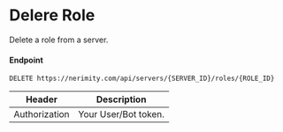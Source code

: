 # Delere Role
Delete a role from a server.

#### Endpoint
```
DELETE https://nerimity.com/api/servers/{SERVER_ID}/roles/{ROLE_ID}
```

| Header        | Description                    |
| ------------- | ------------------------------ |
| Authorization | Your User/Bot token.           |